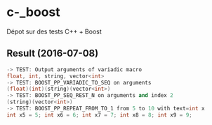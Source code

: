 # c-_boost
Dépot sur des tests C++ + Boost

## Result (2016-07-08)
```c++
-> TEST: Output arguments of variadic macro
float, int, string, vector<int>
-> TEST: BOOST_PP_VARIADIC_TO_SEQ on arguments
(float)(int)(string)(vector<int>)
-> TEST: BOOST_PP_SEQ_REST_N on arguments and index 2
(string)(vector<int>)
-> TEST: BOOST_PP_REPEAT_FROM_TO_1 from 5 to 10 with text=int x
int x5 = 5; int x6 = 6; int x7 = 7; int x8 = 8; int x9 = 9;
```
